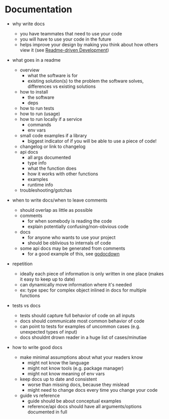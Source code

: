 # Documentation

- why write docs
    - you have teammates that need to use your code
    - you will have to use your code in the future
    - helps improve your design by making you think about how others view it (see [Readme-driven Development](http://tom.preston-werner.com/2010/08/23/readme-driven-development.html))

- what goes in a readme
    - overview
        - what the software is for
        - existing solution(s) to the problem the software solves, differences vs existing solutions
    - how to install
        - the software
        - deps
    - how to run tests
    - how to run (usage)
    - how to run locally if a service
        - commands
        - env vars
    - small code examples if a library
        - biggest indicator of if you will be able to use a piece of code!
    - changelog or link to changelog
    - api docs
        - all args documented
        - type info
        - what the function does
        - how it works with other functions
        - examples
        - runtime info
    - troubleshooting/gotchas

- when to write docs/when to leave comments
    - should overlap as little as possible
    - comments
        - for when somebody is reading the code
        - explain potentially confusing/non-obvious code
    - docs
        - for anyone who wants to use your project
        - should be oblivious to internals of code
    - some api docs may be generated from comments
        - for a good example of this, see [godocdown](https://github.com/robertkrimen/godocdown)

- repetition
    - ideally each piece of information is only written in one place (makes it easy to keep up to date)
    - can dynamically move information where it's needed
    - ex: type spec for complex object inlined in docs for multiple functions

- tests vs docs
    - tests should capture full behavior of code on all inputs
    - docs should communicate most common behavior of code
    - can point to tests for examples of uncommon cases (e.g. unexpected types of input)
    - docs shouldnt drown reader in a huge list of cases/minutiae

- how to write good docs
    - make minimal assumptions about what your readers know
        - might not know the language
        - might not know tools (e.g. package manager)
        - might not know meaning of env vars
    - keep docs up to date and consistent
        - worse than missing docs, because they mislead
        - might need to change docs every time you change your code
    - guide vs reference
        - guide should be about conceptual examples
        - reference/api docs should have all arguments/options documented in full
